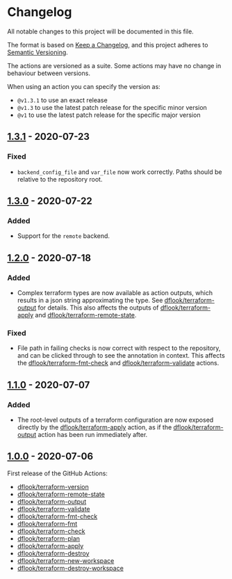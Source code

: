 # Changelog
All notable changes to this project will be documented in this file.

The format is based on [Keep a Changelog](https://keepachangelog.com/en/1.0.0/),
and this project adheres to [Semantic Versioning](https://semver.org/spec/v2.0.0.html).

The actions are versioned as a suite. Some actions may have no change in behaviour between versions.

When using an action you can specify the version as:

- `@v1.3.1` to use an exact release
- `@v1.3` to use the latest patch release for the specific minor version
- `@v1` to use the latest patch release for the specific major version


## [1.3.1] - 2020-07-23

### Fixed
- `backend_config_file` and `var_file` now work correctly. Paths should
  be relative to the repository root.

## [1.3.0] - 2020-07-22

### Added
- Support for the `remote` backend.

## [1.2.0] - 2020-07-18

### Added
- Complex terraform types are now available as action outputs, which results in a json string approximating the type. See [dflook/terraform-output](terraform-output) for details.
  This also affects the outputs of [dflook/terraform-apply](terraform-apply) and [dflook/terraform-remote-state](terraform-remote-state).

### Fixed
- File path in failing checks is now correct with respect to the repository, and can be clicked through to see the annotation in context.
  This affects the [dflook/terraform-fmt-check](terraform-fmt-check) and [dflook/terraform-validate](terraform-validate) actions.

## [1.1.0] - 2020-07-07

### Added
- The root-level outputs of a terraform configuration are now exposed directly
  by the [dflook/terraform-apply](terraform-apply) action, as if the
  [dflook/terraform-output](terraform-output) action has been run immediately after.

## [1.0.0] - 2020-07-06

First release of the GitHub Actions:
- [dflook/terraform-version](terraform-version)
- [dflook/terraform-remote-state](terraform-remote-state)
- [dflook/terraform-output](terraform-output)
- [dflook/terraform-validate](terraform-validate)
- [dflook/terraform-fmt-check](terraform-fmt-check)
- [dflook/terraform-fmt](terraform-fmt)
- [dflook/terraform-check](terraform-check)
- [dflook/terraform-plan](terraform-plan)
- [dflook/terraform-apply](terraform-apply)
- [dflook/terraform-destroy](terraform-destroy)
- [dflook/terraform-new-workspace](terraform-new-workspace)
- [dflook/terraform-destroy-workspace](terraform-destroy-workspace)

[1.3.1]: https://github.com/dflook/terraform-github-actions/compare/v1.3.0...v1.3.1
[1.3.0]: https://github.com/dflook/terraform-github-actions/compare/v1.2.0...v1.3.0
[1.2.0]: https://github.com/dflook/terraform-github-actions/compare/v1.1.0...v1.2.0
[1.1.0]: https://github.com/dflook/terraform-github-actions/compare/v1.0.0...v1.1.0
[1.0.0]: https://github.com/dflook/terraform-github-actions/releases/tag/v1.0.0
